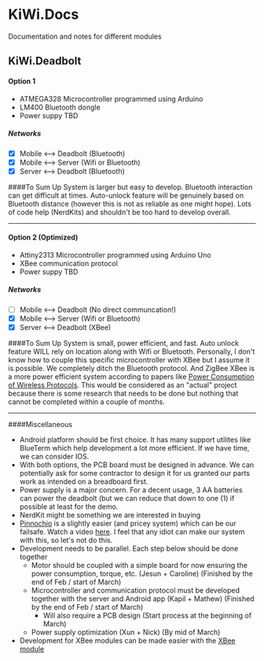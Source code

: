 # KiWi.Docs
Documentation and notes for different modules

## KiWi.Deadbolt
#### Option 1
- ATMEGA328 Microcontroller programmed using Arduino
- LM400 Bluetooth dongle
- Power suppy TBD

##### Networks
- [x] Mobile <--> Deadbolt (Bluetooth)
- [x] Mobile <--> Server (Wifi or Bluetooth)
- [x] Server <--> Deadbolt (Bluetooth)

####To Sum Up
System is larger but easy to develop. Bluetooth interaction can get difficult at times. Auto-unlock feature will be genuinely based on Bluetooth distance (however this is not as reliable as one might hope). Lots of code help (NerdKits) and shouldn't be too hard to develop overall.

----

#### Option 2 (Optimized)
- Attiny2313 Microcontroller programmed using Arduino Uno
- XBee communication protocol
- Power suppy TBD

##### Networks
- [ ] Mobile <--> Deadbolt (No direct communcation!)
- [x] Mobile <--> Server (Wifi or Bluetooth)
- [x] Server <--> Deadbolt (XBee)

####To Sum Up
System is small, power efficient, and fast. Auto unlock feature WILL rely on location along with Wifi or Bluetooth. Personally, I don't know how to couple this specific microcontroller with XBee but I assume it is possible. We completely ditch the Bluetooth protocol. And ZigBee XBee is a more power efficient system according to papers like [Power Consumption of Wireless Protocols](http://research.microsoft.com/pubs/192688/IWS%202013%20wireless%20power%20consumption.pdf). This would be considered as an "actual" project because there is some research that needs to be done but nothing that cannot be completed within a couple of months.

----

####Miscellaneous
- Android platform should be first choice. It has many support utilites like BlueTerm which help development a lot more efficient. If we have time, we can consider IOS.
- With both options, the PCB board must be designed in advance. We can potentially ask for some contractor to design it for us granted our parts work as intended on a breadboard first.
- Power supply is a major concern. For a decent usage, 3 AA batteries can power the deadbolt (but we can reduce that down to one (1) if possible at least for the demo.
- NerdKit might be something we are interested in buying
- [Pinnochio](https://pinocc.io) is a slightly easier (and pricey system) which can be our failsafe. Watch a video [here](http://www.youtube.com/watch?v=TYj5OHki9ss). I feel that any idiot can make our system with this, so let's not do this.
- Development needs to be parallel. Each step below should be done together
  - Motor should be coupled with a simple board for now ensuring the power consumption, torque, etc. (Jesun + Caroline) (Finished by the end of Feb / start of March)
  - Microcontroller and communication protocol must be developed together with the server and Android app (Kapil + Mathew) (Finished by the end of Feb / start of March)
    - Will also require a PCB design (Start process at the beginning of March)
  - Power supply optimization (Xun + Nick) (By mid of March)
- Development for XBee modules can be made easier with the [XBee module](https://code.google.com/p/xbee-arduino/)
